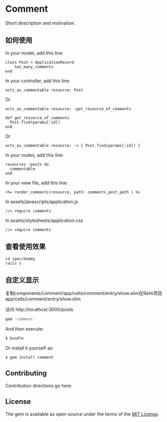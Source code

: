 # Comment
Short description and motivation.

## 如何使用

In your model, add this line:

    class Post < ApplicationRecord
        has_many_comments
    end

In your controller, add this line:

    acts_as_commentable resource: Post
    
Or
    
    acts_as_commentable resource: :get_resource_of_comments

    def get_resource_of_comments
      Post.find(params[:id])
    end
    
Or
    
    acts_as_commentable resource: -> { Post.find(params[:id]) }

In your routes, add this line:

    resources :posts do
      commentable
    end

In your view file, add this line:

    <%= render_comments(resource, path: comments_post_path ) %>

In assets/javascripts/application.js

    //= require comments

In assets/stylesheets/application.css

    //= require comments    

## 查看使用效果

    cd spec/dummy
    rails s

## 自定义显示

复制components/comment/app/cells/comment/entry/show.slim在Rails项目app/cells/comment/entry/show.slim

访问 http://localhost:3000/posts

```ruby
gem 'comment'
```

And then execute:
```bash
$ bundle
```

Or install it yourself as:
```bash
$ gem install comment
```

## Contributing
Contribution directions go here.

## License
The gem is available as open source under the terms of the [MIT License](http://opensource.org/licenses/MIT).

